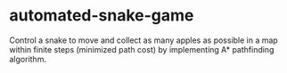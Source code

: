 # automated-snake-game
Control a snake to move and collect as many apples as possible in a map within finite steps (minimized path cost) by implementing A* pathfinding algorithm.
